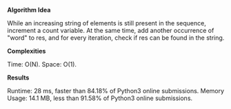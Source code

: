 **Algorithm Idea**

While an increasing string of elements is still present in the 
sequence, increment a count variable. At the same time, add 
another occurrence of "word" to res, and for every iteration, 
check if res can be found in the string. 

**Complexities**

Time: O(N).
Space: O(1).

**Results**

Runtime: 28 ms, faster than 84.18% of Python3 online submissions.
Memory Usage: 14.1 MB, less than 91.58% of Python3 online submissions.
